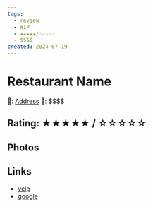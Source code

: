 ```yaml
---
tags:
  - review
  - WIP
  - ★★★★★/☆☆☆☆☆
  - $$$$
created: 2024-07-19
---
```


# Restaurant Name

📌: [Address]()
💸: \$\$\$\$

## Rating: ★★★★★ / ☆☆☆☆☆

## Photos

## Links

- [yelp]()
- [google]()